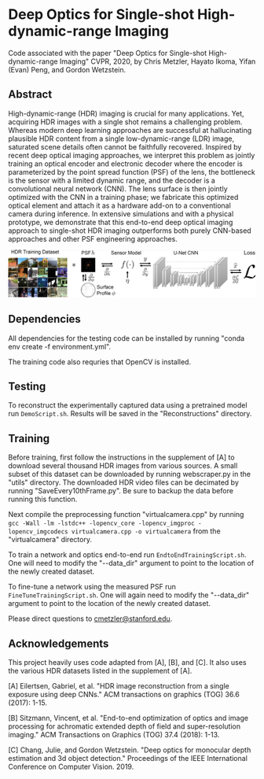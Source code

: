 # Deep Optics for Single-shot High-dynamic-range Imaging
Code associated with the paper "Deep Optics for Single-shot High-dynamic-range Imaging" CVPR, 2020, by Chris Metzler, Hayato Ikoma, Yifan (Evan) Peng, and Gordon Wetzstein.

## Abstract
High-dynamic-range (HDR) imaging is crucial for many applications. Yet, acquiring HDR images with a single shot remains a challenging problem. Whereas modern deep learning approaches are successful at hallucinating plausible HDR content from a single low-dynamic-range (LDR) image, saturated scene details often cannot be faithfully recovered. Inspired by recent deep optical imaging approaches, we interpret this problem as jointly training an optical encoder and electronic decoder where the encoder is parameterized by the point spread function (PSF) of the lens, the bottleneck is the sensor with a limited dynamic range, and the decoder is a convolutional neural network (CNN). The lens surface is then jointly optimized with the CNN in a training phase; we fabricate this optimized optical element and attach it as a hardware add-on to a conventional camera during inference. In extensive simulations and with a physical prototype, we demonstrate that this end-to-end deep optical imaging approach to single-shot HDR imaging outperforms both purely CNN-based approaches and other PSF engineering approaches.

![Teaser](./illustration.png)

## Dependencies
All dependencies for the testing code can be installed by running "conda env create -f environment.yml".

The training code also requries that OpenCV is installed.

## Testing
To reconstruct the experimentally captured data using a pretrained model run `DemoScript.sh`. Results will be saved in the "Reconstructions" directory. 

## Training
Before training, first follow the instructions in the supplement of [A] to download several thousand HDR images from various sources. A small subset of this dataset can be downloaded by running webscraper.py in the "utils" directory. The downloaded HDR video files can be decimated by running "SaveEvery10thFrame.py". Be sure to backup the data before running this function.

Next compile the preprocessing function "virtualcamera.cpp" by running 
`gcc -Wall -lm -lstdc++ -lopencv_core -lopencv_imgproc -lopencv_imgcodecs virtualcamera.cpp -o virtualcamera`
 from the "virtualcamera" directory.

To train a network and optics end-to-end run `EndtoEndTrainingScript.sh`. One will need to modify the "--data_dir" argument to point to the location of the newly created dataset.

To fine-tune a network using the measured PSF run `FineTuneTrainingScript.sh`. One will again need to modify the "--data_dir" argument to point to the location of the newly created dataset.

Please direct questions to cmetzler@stanford.edu.

## Acknowledgements
This project heavily uses code adapted from [A], [B], and [C]. It also uses the various HDR datasets listed in the supplement of [A].

[A] Eilertsen, Gabriel, et al. "HDR image reconstruction from a single exposure using deep CNNs." ACM transactions on graphics (TOG) 36.6 (2017): 1-15.

[B] Sitzmann, Vincent, et al. "End-to-end optimization of optics and image processing for achromatic extended depth of field and super-resolution imaging." ACM Transactions on Graphics (TOG) 37.4 (2018): 1-13.

[C] Chang, Julie, and Gordon Wetzstein. "Deep optics for monocular depth estimation and 3d object detection." Proceedings of the IEEE International Conference on Computer Vision. 2019.

